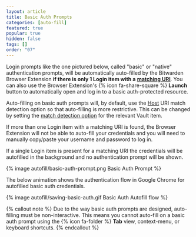 ```yaml
---
layout: article
title: Basic Auth Prompts
categories: [auto-fill]
featured: true
popular: true
hidden: false
tags: []
order: "07"
---
```


Login prompts like the one pictured below, called "basic" or "native" authentication prompts, will be automatically auto-filled by the Bitwarden Browser Extension **if there is only 1 Login item with a** [**matching URI**]({{site.baseurl}}/uri-match-detection). You can also use the Browser Extension's {% icon fa-share-square %} **Launch** button to automatically open and log in to a basic auth-protected resource.

Auto-filling on basic auth prompts will, by default, use the [Host]({{site.baseurl}}/uri-match-detection/#host) URI match detection option so that auto-filling is more restrictive. This can be changed by setting the [match detection option]({{site.baseurl}}/uri-match-detection/) for the relevant Vault item.

If more than one Login item with a matching URI is found, the Browser Extension will not be able to auto-fill your credentials and you will need to manually copy/paste your username and password to log in.

If a single Login item is present for a matching URI the credentials will be autofilled in the background and no authentication prompt will be shown.

{% image autofill/basic-auth-prompt.png Basic Auth Prompt %}

The below animation shows the authentication flow in Google Chrome for autofilled basic auth credentials.

{% image autofill/saving-basic-auth.gif Basic Auth Autofill flow %}

{% callout note %}
Due to the way basic auth prompts are designed, auto-filling must be non-interactive. This means you cannot auto-fill on a basic auth prompt using the {% icon fa-folder %} **Tab** view, context-menu, or keyboard shortcuts.
{% endcallout %}
